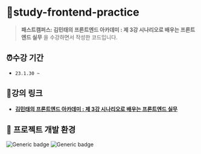 # 📂study-frontend-practice
> **패스트캠퍼스: 김민태의 프론트엔드 아카데미 : 제 3강 시나리오로 배우는 프론트엔드 실무** 을 수강하면서 작성한 코드입니다.

## ⏰수강 기간
- `23.1.30 ~ `

## 🔗강의 링크
- **[김민태의 프론트엔드 아카데미 : 제 3강 시나리오로 배우는 프론트엔드 실무](https://fastcampus.co.kr/dev_academy_kmt3)**

## 📌 프로젝트 개발 환경
  ![Generic badge](https://img.shields.io/badge/nodejs-v14.21.2-blue.svg) ![Generic badge](https://img.shields.io/badge/npm-v6.14.17-blue.svg)
